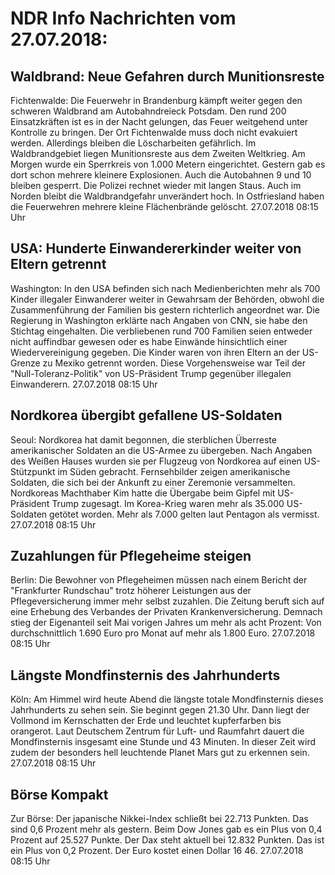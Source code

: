 # NDR Info Nachrichten vom 27.07.2018:


## Waldbrand: Neue Gefahren durch Munitionsreste
Fichtenwalde: Die Feuerwehr in Brandenburg kämpft weiter gegen den schweren Waldbrand am Autobahndreieck Potsdam. Den rund 200 Einsatzkräften ist es in der Nacht gelungen, das Feuer weitgehend unter Kontrolle zu bringen. Der Ort Fichtenwalde muss doch nicht evakuiert werden. Allerdings bleiben die Löscharbeiten gefährlich. Im Waldbrandgebiet liegen Munitionsreste aus dem Zweiten Weltkrieg. Am Morgen wurde ein Sperrkreis von 1.000 Metern eingerichtet. Gestern gab es dort schon mehrere kleinere Explosionen. Auch die Autobahnen 9 und 10 bleiben gesperrt. Die Polizei rechnet wieder mit langen Staus. Auch im Norden bleibt die Waldbrandgefahr unverändert hoch. In Ostfriesland haben die Feuerwehren mehrere kleine Flächenbrände gelöscht. 27.07.2018 08:15 Uhr 

## USA: Hunderte Einwandererkinder weiter von Eltern getrennt
Washington: In den USA befinden sich nach Medienberichten mehr als 700 Kinder illegaler Einwanderer weiter in Gewahrsam der Behörden, obwohl die Zusammenführung der Familien bis gestern richterlich angeordnet war. Die Regierung in Washington erklärte nach Angaben von CNN, sie habe den Stichtag eingehalten. Die verbliebenen rund 700 Familien seien entweder nicht auffindbar gewesen oder es habe Einwände hinsichtlich einer Wiedervereinigung gegeben. Die Kinder waren von ihren Eltern an der US-Grenze zu Mexiko getrennt worden. Diese Vorgehensweise war Teil der "Null-Toleranz-Politik" von US-Präsident Trump gegenüber illegalen Einwanderern. 27.07.2018 08:15 Uhr 

## Nordkorea übergibt gefallene US-Soldaten
Seoul: Nordkorea hat damit begonnen, die sterblichen Überreste amerikanischer Soldaten an die US-Armee zu übergeben. Nach Angaben des Weißen Hauses wurden sie per Flugzeug von Nordkorea auf einen US-Stützpunkt im Süden gebracht. Fernsehbilder zeigen amerikanische Soldaten, die sich bei der Ankunft zu einer Zeremonie versammelten. Nordkoreas Machthaber Kim hatte die Übergabe beim Gipfel mit US-Präsident Trump zugesagt. Im Korea-Krieg waren mehr als 35.000 US-Soldaten getötet worden. Mehr als 7.000 gelten laut Pentagon als vermisst. 27.07.2018 08:15 Uhr 

## Zuzahlungen für Pflegeheime steigen
Berlin: Die Bewohner von Pflegeheimen müssen nach einem Bericht der "Frankfurter Rundschau" trotz höherer Leistungen aus der Pflegeversicherung immer mehr selbst zuzahlen. Die Zeitung beruft sich auf eine Erhebung des Verbandes der Privaten Krankenversicherung. Demnach stieg der Eigenanteil seit Mai vorigen Jahres um mehr als acht Prozent: Von durchschnittlich 1.690 Euro pro Monat auf mehr als 1.800 Euro. 27.07.2018 08:15 Uhr 

## Längste Mondfinsternis des Jahrhunderts
Köln: Am Himmel wird heute Abend die längste totale Mondfinsternis dieses Jahrhunderts zu sehen sein. Sie beginnt gegen 21.30 Uhr. Dann liegt der Vollmond im Kernschatten der Erde und leuchtet kupferfarben bis orangerot. Laut Deutschem Zentrum für Luft- und Raumfahrt dauert die Mondfinsternis insgesamt eine Stunde und 43 Minuten. In dieser Zeit wird zudem der besonders hell leuchtende Planet Mars gut zu erkennen sein. 27.07.2018 08:15 Uhr 

## Börse Kompakt
Zur Börse: Der japanische Nikkei-Index schließt bei 22.713 Punkten. Das sind 0,6 Prozent mehr als gestern. Beim Dow Jones gab es ein Plus von 0,4 Prozent auf 25.527 Punkte. Der Dax steht aktuell bei 12.832 Punkten. Das ist ein Plus von 0,2 Prozent. Der Euro kostet einen Dollar 16 46. 27.07.2018 08:15 Uhr 
